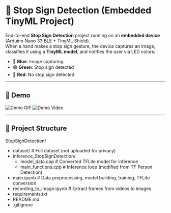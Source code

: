 # 🛑 Stop Sign Detection (Embedded TinyML Project)

End-to-end **Stop Sign Detection** project running on an **embedded device** (Arduino Nano 33 BLE + TinyML Shield).  
When a hand makes a stop sign gesture, the device captures an image, classifies it using a **TinyML model**, and notifies the user via LED colors:

- 🔵 **Blue**: Image capturing  
- 🟢 **Green**: Stop sign detected  
- 🔴 **Red**: No stop sign detected  

---
## 🎥 Demo

![Demo GIF](demo.gif)
![Demo Video](https://youtu.be/lrnlHX9MhXQ)
___


## 📂 Project Structure

StopSignDetection/
- dataset/                     # Full dataset (not uploaded for privacy)
- inference_StopSignDetection/
  - model_data.cpp           # Converted TFLite model for inference
  - main_functions.cpp       # Inference loop (modified from TF Person Detection)
- main.ipynb                   # Data preprocessing, model building, training, TFLite conversion
- recording_to_image.ipynb     # Extract frames from videos to images
- requirements.txt
- README.md
- .gitignore
